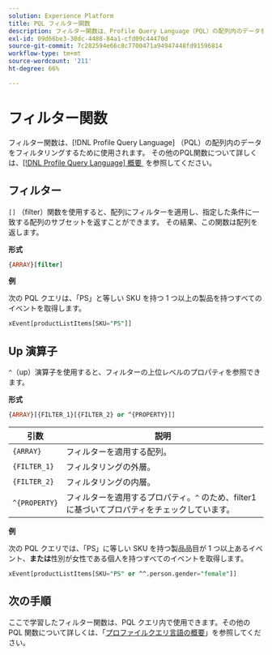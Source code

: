 ```yaml
---
solution: Experience Platform
title: PQL フィルター関数
description: フィルター関数は、Profile Query Language（PQL）の配列内のデータをフィルタリングするために使用されます。
exl-id: 09d66be3-30dc-4488-84a1-cfd09c44470d
source-git-commit: 7c282594e66c8c7700471a94947448fd91596814
workflow-type: tm+mt
source-wordcount: '211'
ht-degree: 66%

---
```


# フィルター関数

フィルター関数は、[!DNL Profile Query Language] （PQL）の配列内のデータをフィルタリングするために使用されます。 その他のPQL関数について詳しくは、[[!DNL Profile Query Language]  概要 &#x200B;](./overview.md) を参照してください。

## フィルター

`[]` （filter）関数を使用すると、配列にフィルターを適用し、指定した条件に一致する配列のサブセットを返すことができます。 その結果、この関数は配列を返します。

**形式**

```sql
{ARRAY}[filter]
```

**例**

次の PQL クエリは、「PS」と等しい SKU を持つ 1 つ以上の製品を持つすべてのイベントを取得します。

```sql
xEvent[productListItems[SKU="PS"]]
```

## Up 演算子

`^`（up）演算子を使用すると、フィルターの上位レベルのプロパティを参照できます。

**形式**

```sql
{ARRAY}[{FILTER_1}[{FILTER_2} or ^{PROPERTY}]]
```

| 引数 | 説明 |
| -------- | ----------- |
| `{ARRAY}` | フィルターを適用する配列。 |
| `{FILTER_1}` | フィルタリングの外層。 |
| `{FILTER_2}` | フィルタリングの内層。 |
| `^{PROPERTY}` | フィルターを適用するプロパティ。`^` のため、filter1 に基づいてプロパティをチェックしています。 |

**例**

次の PQL クエリでは、「PS」に等しい SKU を持つ製品品目が 1 つ以上あるイベント、**または**&#x200B;性別が女性である個人を持つすべてのイベントを取得します。

```sql
xEvent[productListItems[SKU="PS" or ^^.person.gender="female"]]
```

## 次の手順

ここで学習したフィルター関数は、PQL クエリ内で使用できます。その他の PQL 関数について詳しくは、「[プロファイルクエリ言語の概要](./overview.md)」を参照してください。
